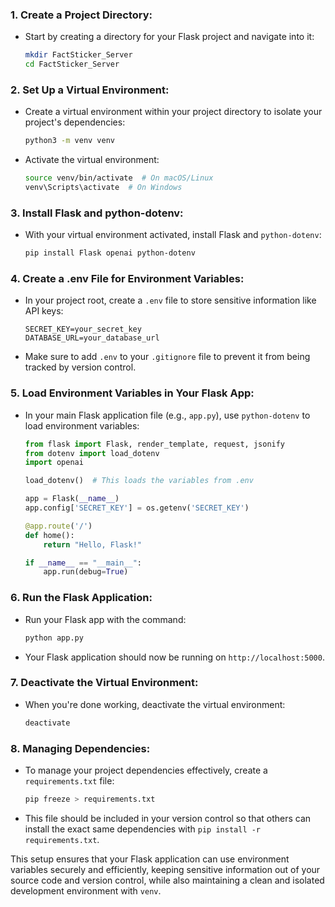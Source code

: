 ### 1. **Create a Project Directory:**
   - Start by creating a directory for your Flask project and navigate into it:
     ```bash
     mkdir FactSticker_Server
     cd FactSticker_Server
     ```

### 2. **Set Up a Virtual Environment:**
   - Create a virtual environment within your project directory to isolate your project's dependencies:
     ```bash
     python3 -m venv venv
     ```
   - Activate the virtual environment:
     ```bash
     source venv/bin/activate  # On macOS/Linux
     venv\Scripts\activate  # On Windows
     ```

### 3. **Install Flask and python-dotenv:**
   - With your virtual environment activated, install Flask and `python-dotenv`:
     ```bash
     pip install Flask openai python-dotenv
     ```

### 4. **Create a .env File for Environment Variables:**
   - In your project root, create a `.env` file to store sensitive information like API keys:
     ```
     SECRET_KEY=your_secret_key
     DATABASE_URL=your_database_url
     ```
   - Make sure to add `.env` to your `.gitignore` file to prevent it from being tracked by version control.

### 5. **Load Environment Variables in Your Flask App:**
   - In your main Flask application file (e.g., `app.py`), use `python-dotenv` to load environment variables:
     ```python
     from flask import Flask, render_template, request, jsonify
     from dotenv import load_dotenv
     import openai

     load_dotenv()  # This loads the variables from .env

     app = Flask(__name__)
     app.config['SECRET_KEY'] = os.getenv('SECRET_KEY')

     @app.route('/')
     def home():
         return "Hello, Flask!"

     if __name__ == "__main__":
         app.run(debug=True)
     ```

### 6. **Run the Flask Application:**
   - Run your Flask app with the command:
     ```bash
     python app.py
     ```
   - Your Flask application should now be running on `http://localhost:5000`.

### 7. **Deactivate the Virtual Environment:**
   - When you're done working, deactivate the virtual environment:
     ```bash
     deactivate
     ```

### 8. **Managing Dependencies:**
   - To manage your project dependencies effectively, create a `requirements.txt` file:
     ```bash
     pip freeze > requirements.txt
     ```
   - This file should be included in your version control so that others can install the exact same dependencies with `pip install -r requirements.txt`.

This setup ensures that your Flask application can use environment variables securely and efficiently, keeping sensitive information out of your source code and version control, while also maintaining a clean and isolated development environment with `venv`.

